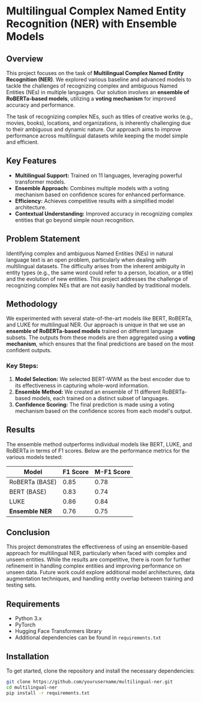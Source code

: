 # Multilingual Complex Named Entity Recognition (NER) with Ensemble Models

## Overview

This project focuses on the task of **Multilingual Complex Named Entity Recognition (NER)**. We explored various baseline and advanced models to tackle the challenges of recognizing complex and ambiguous Named Entities (NEs) in multiple languages. Our solution involves an **ensemble of RoBERTa-based models**, utilizing a **voting mechanism** for improved accuracy and performance.

The task of recognizing complex NEs, such as titles of creative works (e.g., movies, books), locations, and organizations, is inherently challenging due to their ambiguous and dynamic nature. Our approach aims to improve performance across multilingual datasets while keeping the model simple and efficient.

## Key Features

- **Multilingual Support:** Trained on 11 languages, leveraging powerful transformer models.
- **Ensemble Approach:** Combines multiple models with a voting mechanism based on confidence scores for enhanced performance.
- **Efficiency:** Achieves competitive results with a simplified model architecture.
- **Contextual Understanding:** Improved accuracy in recognizing complex entities that go beyond simple noun recognition.

## Problem Statement

Identifying complex and ambiguous Named Entities (NEs) in natural language text is an open problem, particularly when dealing with multilingual datasets. The difficulty arises from the inherent ambiguity in entity types (e.g., the same word could refer to a person, location, or a title) and the evolution of new entities. This project addresses the challenge of recognizing complex NEs that are not easily handled by traditional models.

## Methodology

We experimented with several state-of-the-art models like BERT, RoBERTa, and LUKE for multilingual NER. Our approach is unique in that we use an **ensemble of RoBERTa-based models** trained on different language subsets. The outputs from these models are then aggregated using a **voting mechanism**, which ensures that the final predictions are based on the most confident outputs.

### Key Steps:
1. **Model Selection:** We selected BERT-WWM as the best encoder due to its effectiveness in capturing whole-word information.
2. **Ensemble Method:** We created an ensemble of 11 different RoBERTa-based models, each trained on a distinct subset of languages.
3. **Confidence Scoring:** The final prediction is made using a voting mechanism based on the confidence scores from each model's output.

## Results

The ensemble method outperforms individual models like BERT, LUKE, and RoBERTa in terms of F1 scores. Below are the performance metrics for the various models tested:

| Model       | F1 Score | M-F1 Score |
|-------------|----------|------------|
| RoBERTa (BASE) | 0.85     | 0.78       |
| BERT (BASE)    | 0.83     | 0.74       |
| LUKE           | 0.86     | 0.84       |
| **Ensemble NER** | 0.76     | 0.75       |

## Conclusion

This project demonstrates the effectiveness of using an ensemble-based approach for multilingual NER, particularly when faced with complex and unseen entities. While the results are competitive, there is room for further refinement in handling complex entities and improving performance on unseen data. Future work could explore additional model architectures, data augmentation techniques, and handling entity overlap between training and testing sets.

## Requirements

- Python 3.x
- PyTorch
- Hugging Face Transformers library
- Additional dependencies can be found in `requirements.txt`

## Installation

To get started, clone the repository and install the necessary dependencies:

```bash
git clone https://github.com/yourusername/multilingual-ner.git
cd multilingual-ner
pip install -r requirements.txt
